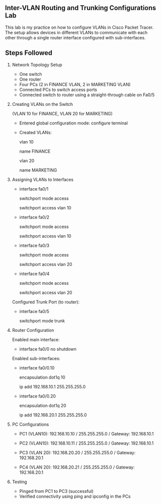 ## Inter-VLAN Routing and Trunking Configurations Lab
This lab is my practice on how to configure VLANs in Cisco Packet Tracer.
The setup allows devices in different VLANs to communicate with each other through a single router interface configured with sub-interfaces.

## Steps Followed
1. Network Topology Setup
   - One switch
   - One router
   - Four PCs (2 in FINANCE VLAN, 2 in MARKETING VLAN)
   - Connected PCs to switch access ports
   - Connected switch to router using a straight-through cable on Fa0/5

2. Creating VLANs on the Switch
   
   (VLAN 10 for FINANCE, VLAN 20 for MARKETING)
   - Entered global configuration mode: configure terminal
   - Created VLANs:
     
     vlan 10
     
     name FINANCE
     
     vlan 20
     
     name MARKETING

3. Assigning VLANs to Interfaces
   
   - interface fa0/1
   
     switchport mode access
   
     switchport access vlan 10

   - interface fa0/2
   
     switchport mode access
   
     switchport access vlan 10

   - interface fa0/3
   
     switchport mode access
   
     switchport access vlan 20

   - interface fa0/4

     switchport mode access

     switchport access vlan 20

   Configured Trunk Port (to router):

   - interface fa0/5

     switchport mode trunk

4. Router Configuration

   Enabled main interface:
   - interface fa0/0
     no shutdown

   Enabled sub-interfaces:
   
   - interface fa0/0.10
     
     encapsulation dot1q 10
     
     ip add 192.168.10.1 255.255.255.0

   - interface fa0/0.20

     encapsulation dot1q 20

     ip add 192.168.20.1 255.255.255.0

5. PC Configurations
   - PC1 (VLAN10): 192.168.10.10 / 255.255.255.0 / Gateway: 192.168.10.1
   - PC2 (VLAN10): 192.168.10.11 / 255.255.255.0 / Gateway: 192.168.10.1

   - PC3 (VLAN 20): 192.168.20.20 / 255.255.255.0 / Gateway: 192.168.20.1
   - PC4 (VLAN 20): 192.168.20.21 / 255.255.255.0 / Gateway: 192.168.20.1

6. Testing
   - Pinged from PC1 to PC3 (successful)
   - Verified connectivity using ping and ipconfig in the PCs




































